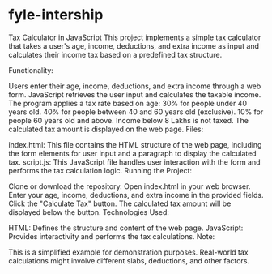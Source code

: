 # fyle-intership
Tax Calculator in JavaScript
This project implements a simple tax calculator that takes a user's age, income, deductions, and extra income as input and calculates their income tax based on a predefined tax structure.

Functionality:

Users enter their age, income, deductions, and extra income through a web form.
JavaScript retrieves the user input and calculates the taxable income.
The program applies a tax rate based on age:
30% for people under 40 years old.
40% for people between 40 and 60 years old (exclusive).
10% for people 60 years old and above.
Income below 8 Lakhs is not taxed.
The calculated tax amount is displayed on the web page.
Files:

index.html: This file contains the HTML structure of the web page, including the form elements for user input and a paragraph to display the calculated tax.
script.js: This JavaScript file handles user interaction with the form and performs the tax calculation logic.
Running the Project:

Clone or download the repository.
Open index.html in your web browser.
Enter your age, income, deductions, and extra income in the provided fields.
Click the "Calculate Tax" button.
The calculated tax amount will be displayed below the button.
Technologies Used:

HTML: Defines the structure and content of the web page.
JavaScript: Provides interactivity and performs the tax calculations.
Note:

This is a simplified example for demonstration purposes. Real-world tax calculations might involve different slabs, deductions, and other factors.